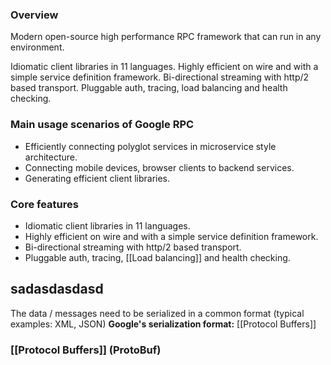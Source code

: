 ### Overview
Modern open-source high performance RPC framework that can run in any environment.


Idiomatic client libraries in 11 languages. Highly efficient on wire and with a simple service definition framework. Bi-directional streaming with http/2 based transport. Pluggable auth, tracing, load balancing and health checking.
### Main usage scenarios of Google RPC
- Efficiently connecting polyglot services in microservice style architecture. 
- Connecting mobile devices, browser clients to backend services.
- Generating efficient client libraries.
### Core features
- Idiomatic client libraries in 11 languages. 
- Highly efficient on wire and with a simple service definition framework. 
- Bi-directional streaming with http/2 based transport. 
- Pluggable auth, tracing, [[Load balancing]] and health checking.
## sadasdasdasd
The data / messages need to be serialized in a common format (typical examples: XML, JSON) **Google's serialization format:** [[Protocol Buffers]]
### [[Protocol Buffers]] (ProtoBuf)
